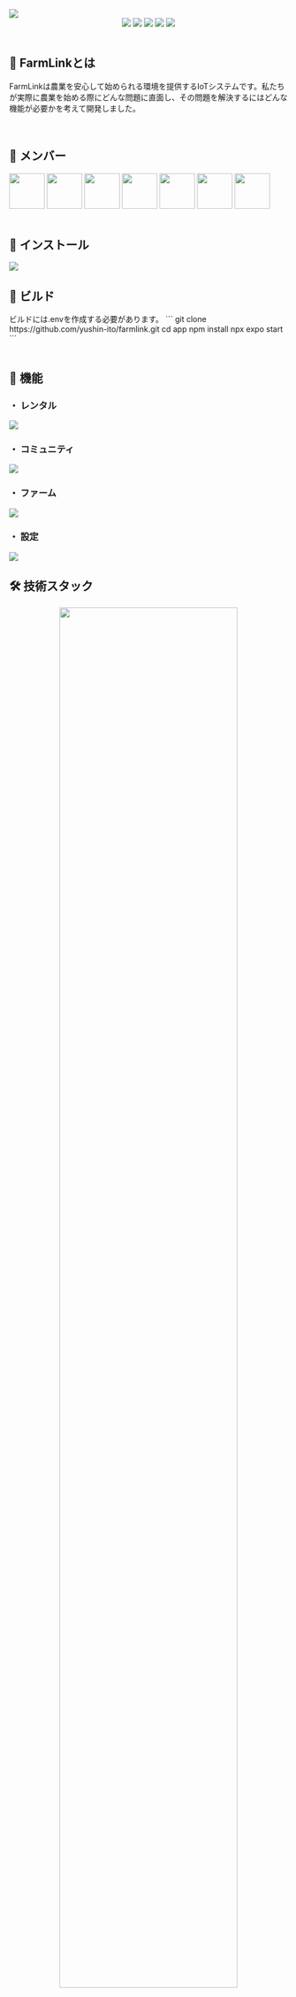 <img src="https://github.com/yushin-ito/farmlink/assets/75526539/071d3fdf-371b-4469-bc4e-3b4d757c57e6" >

<div align="center">
  <img src="https://img.shields.io/badge/version-1.0.0-red.svg">
  <img src="https://img.shields.io/badge/platform-ios%20|%20android-orange.svg">
  <img src="https://img.shields.io/github/stars/yushin-ito/farmlink?color=yellow">
  <img src="https://img.shields.io/github/commit-activity/t/yushin-ito/farmlink">
  <img src="https://img.shields.io/badge/license-MIT-green">
</div>

<br>

<h2>📝 FarmLinkとは</h2>
<P>FarmLinkは農業を安心して始められる環境を提供するIoTシステムです。私たちが実際に農業を始める際にどんな問題に直面し、その問題を解決するにはどんな機能が必要かを考えて開発しました。</p>

<br>

<h2>👀 メンバー</h2>
<a href="https://github.com/yushin-ito"><img  src="https://avatars.githubusercontent.com/u/75526539?s=48&v=4" width="64px"></a>
<a href="https://github.com/chibana-kit"><img src="https://avatars.githubusercontent.com/u/108317630?v=4" width="64px"></a>
<a href="https://github.com/r02i31"><img src="https://avatars.githubusercontent.com/u/108317588?v=4" width="64px"></a>
<a href="https://github.com/HipsMaro"><img src="https://avatars.githubusercontent.com/u/108317599?v=4" width="64px"></a>
<a href="https://github.com/ihsikawa"><img src="https://avatars.githubusercontent.com/u/108317813?v=4" width="64px"></a>
<a href="https://github.com/Keisuke373"><img src="https://avatars.githubusercontent.com/u/108318002?v=4" width="64px"></a>
<a href="https://github.com/rikuma77"><img src="https://avatars.githubusercontent.com/u/108317556?v=4" width="64px"></a>

<br>
<br>

<h2>📱 インストール</h2>
<picture>
  <source media="(prefers-color-scheme: light)" srcset="https://github.com/yushin-ito/farmlink/assets/75526539/20f1749a-be0c-4baf-8814-642a7dcf9545">
  <source media="(prefers-color-scheme: dark)" srcset="https://github.com/yushin-ito/farmlink/assets/75526539/e7cbaab0-9ea5-42ee-9bca-2c9f25b71253">
  <img src="https://github.com/yushin-ito/farmlink/assets/75526539/20f1749a-be0c-4baf-8814-642a7dcf9545">
</picture>

<br>

<h2>🔧 ビルド</h2>
ビルドには.envを作成する必要があります。
```
git clone https://github.com/yushin-ito/farmlink.git
cd app
npm install
npx expo start
```

<br>
<br>

<h2>🚀 機能</h2>
<h3>・ レンタル</h3>
<picture>
  <source media="(prefers-color-scheme: light)" srcset="https://github.com/yushin-ito/farmlink/assets/75526539/7a55fb39-99b8-49c3-b7e4-d140156ba83e">
  <source media="(prefers-color-scheme: dark)" srcset="https://github.com/yushin-ito/farmlink/assets/75526539/a310f601-4b7b-401a-b638-89d44ca6fcdb">
  <img src="https://github.com/yushin-ito/farmlink/assets/75526539/7a55fb39-99b8-49c3-b7e4-d140156ba83e">
</picture>
<br>
<h3>・ コミュニティ</h3>
<picture>
  <source media="(prefers-color-scheme: light)" srcset="https://github.com/yushin-ito/farmlink/assets/75526539/d78d5ec3-d575-4990-b96b-d7e445bb9a4d">
  <source media="(prefers-color-scheme: dark)" srcset="https://github.com/yushin-ito/farmlink/assets/75526539/1b0f0ee5-6413-417b-a5cd-5dfb23d9a734">
  <img src="https://github.com/yushin-ito/farmlink/assets/75526539/d78d5ec3-d575-4990-b96b-d7e445bb9a4d">
</picture>
<br>
<h3>・ ファーム</h3>
<picture>
  <source media="(prefers-color-scheme: light)" srcset="https://github.com/yushin-ito/farmlink/assets/75526539/5ee157e9-44ad-4dc7-a4d7-059bcae9c1a8">
  <source media="(prefers-color-scheme: dark)" srcset="https://github.com/yushin-ito/farmlink/assets/75526539/e7bdf7a6-6653-40fd-b6a8-59e66f0f7f2b">
  <img src="https://github.com/yushin-ito/farmlink/assets/75526539/5ee157e9-44ad-4dc7-a4d7-059bcae9c1a8">
</picture>
<br>
<h3>・ 設定</h3>
<picture>
  <source media="(prefers-color-scheme: light)" srcset="https://github.com/yushin-ito/farmlink/assets/75526539/f7024c41-7911-4020-919a-c369a8108b68">
  <source media="(prefers-color-scheme: dark)" srcset="https://github.com/yushin-ito/farmlink/assets/75526539/45145bb9-9058-4471-83b9-a432d6499f94">
  <img src="https://github.com/yushin-ito/farmlink/assets/75526539/f7024c41-7911-4020-919a-c369a8108b68">
</picture>

<br>

<h2>🛠️ 技術スタック</h2>
<div align="center">
  <picture>
    <source media="(prefers-color-scheme: light)" srcset="https://github.com/yushin-ito/farmlink/assets/75526539/c75a5571-ca09-4200-b549-0a65cc8ab1a8">
    <source media="(prefers-color-scheme: dark)" srcset="https://github.com/yushin-ito/farmlink/assets/75526539/8d62bdb5-3e04-4306-9a1f-d49bd10787b5">
    <img src="https://github.com/yushin-ito/farmlink/assets/75526539/c75a5571-ca09-4200-b549-0a65cc8ab1a8" width="80%">
  </picture>
</div>

<br>

<h2>🌐 システム構成</h2>
<div align="center">
  <picture>
    <source media="(prefers-color-scheme: light)" srcset="https://github.com/yushin-ito/farmlink/assets/75526539/0042a76d-2c2c-42cf-afc9-82f38bcbc42b">
    <source media="(prefers-color-scheme: dark)" srcset="https://github.com/yushin-ito/farmlink/assets/75526539/18166ec1-2eaf-4295-bf64-01cf2044d56a">
    <img src="https://github.com/yushin-ito/farmlink/assets/75526539/0042a76d-2c2c-42cf-afc9-82f38bcbc42b" width="80%">
  </picture>
</div>

<br>

<h2>📊 ER図</h2>
<picture>
  <source media="(prefers-color-scheme: light)" srcset="https://github.com/yushin-ito/farmlink/assets/75526539/b1ee2622-bcdf-48ea-9ab0-e6bbd97f96df">
  <source media="(prefers-color-scheme: dark)" srcset="https://github.com/yushin-ito/farmlink/assets/75526539/505475dd-5043-40de-911b-8aefeddd3b9b">
  <img src="https://github.com/yushin-ito/farmlink/assets/75526539/b1ee2622-bcdf-48ea-9ab0-e6bbd97f96df">
</picture>
<br>

<h2>✅ Todo</h2>
<ul>
  <li>Victoryを用いたグラフ表示</li>
  <li>レンタルの絞り込み機能</li>
  <li>パスワードリセット機能</li>
</ul>

<br>

<h2>📜 ライセンス</h2>
<a href="https://github.com/yushin-ito/farmlink/blob/main/LICENSE">MIT License<a>
